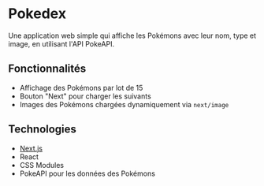 # Pokedex

Une application web simple qui affiche les Pokémons avec leur nom, type et image, en utilisant l'API PokeAPI.

## Fonctionnalités

- Affichage des Pokémons par lot de 15
- Bouton "Next" pour charger les suivants
- Images des Pokémons chargées dynamiquement via `next/image`

## Technologies

- [Next.js](https://nextjs.org/)
- React
- CSS Modules
- PokeAPI pour les données des Pokémons

